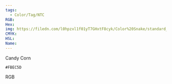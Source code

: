 ```yaml
---
tags:
  - Color/Tag/NTC
RGB:
Hex:
img: https://filedn.com/l0hpzxl1f01yT7GHxtF8cyk/Color%20Snake/standard_csv_to_svg/%23/FBEC5D.svg
CMYK:
HSL:
Name:
---
```

Candy Corn
```palette
#FBEC5D
```
RGB
